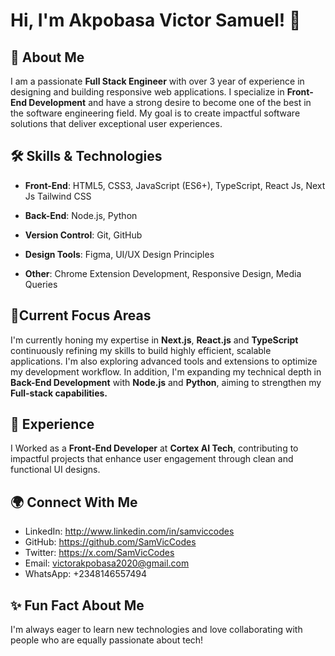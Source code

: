 
# Hi, I'm Akpobasa Victor Samuel! 👋

## 🚀 About Me

I am a passionate **Full Stack Engineer** with over 3 year of experience in designing and building responsive web applications. I specialize in **Front-End Development** and have a strong desire to become one of the best in the software engineering field. My goal is to create impactful software solutions that deliver exceptional user experiences.

## 🛠 Skills & Technologies

- **Front-End**: HTML5, CSS3, JavaScript (ES6+), TypeScript, React Js, Next Js Tailwind CSS

- **Back-End**: Node.js, Python
- **Version Control**: Git, GitHub
- **Design Tools**: Figma, UI/UX Design Principles
- **Other**: Chrome Extension Development, Responsive Design, Media Queries

## 🌱Current Focus Areas

I'm currently honing my expertise in **Next.js**, **React.js** and **TypeScript** continuously refining my skills to build highly efficient, scalable applications. I'm also exploring advanced tools and extensions to optimize my development workflow. In addition, I'm expanding my technical depth in **Back-End Development** with **Node.js** and **Python**, aiming to strengthen my **Full-stack capabilities.**

## 💼 Experience

I Worked as a **Front-End Developer** at **Cortex AI Tech**, contributing to impactful projects that enhance user engagement through clean and functional UI designs.

## 🌍 Connect With Me

- LinkedIn: http://www.linkedin.com/in/samviccodes
- GitHub: https://github.com/SamVicCodes
- Twitter: https://x.com/SamVicCodes
- Email: victorakpobasa2020@gmail.com
- WhatsApp: +2348146557494

## ✨ Fun Fact About Me

I'm always eager to learn new technologies and love collaborating with people who are equally passionate about tech!
